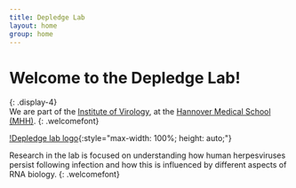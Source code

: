 ```yaml
---
title: Depledge Lab
layout: home
group: home
---
```


# Welcome to the Depledge Lab!
{: .display-4}
<br>
We are part of the [Institute of Virology](https://www.mhh.de/en/mhh-institutes/virology), at the [Hannover Medical School (MHH)](https://www.mhh.de/).
{: .welcomefont}

[!Depledge lab logo](static/img/team_photo.jpg){:style="max-width: 100%; height: auto;"}

Research in the lab is focused on understanding how human herpesviruses persist following infection and how this is influenced by different aspects of RNA biology. 
{: .welcomefont}

